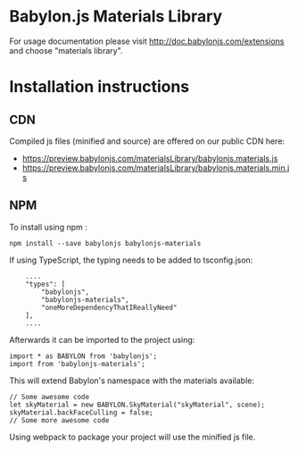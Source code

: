 Babylon.js Materials Library
=====================

For usage documentation please visit http://doc.babylonjs.com/extensions and choose "materials library".

# Installation instructions

## CDN

Compiled js files (minified and source) are offered on our public CDN here:

* https://preview.babylonjs.com/materialsLibrary/babylonjs.materials.js
* https://preview.babylonjs.com/materialsLibrary/babylonjs.materials.min.js

## NPM

To install using npm :

```
npm install --save babylonjs babylonjs-materials
```

If using TypeScript, the typing needs to be added to tsconfig.json:

```
    ....
    "types": [
        "babylonjs",
        "babylonjs-materials",
        "oneMoreDependencyThatIReallyNeed"
    ],
    ....
```

Afterwards it can be imported to the project using:

```
import * as BABYLON from 'babylonjs';
import from 'babylonjs-materials';
```

This will extend Babylon's namespace with the materials available:

```
// Some awesome code
let skyMaterial = new BABYLON.SkyMaterial("skyMaterial", scene);
skyMaterial.backFaceCulling = false;
// Some more awesome code
```

Using webpack to package your project will use the minified js file.
